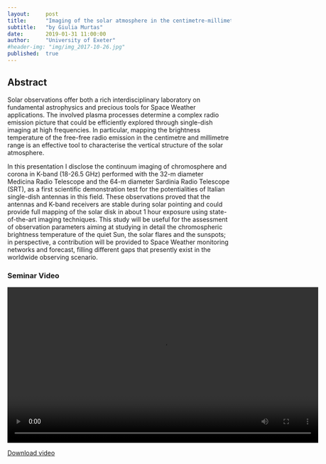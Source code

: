 ```yaml
---
layout:     post
title:      "Imaging of the solar atmosphere in the centimetre-millimeter band through Single-Dish observations"
subtitle:   "by Giulia Murtas"
date:       2019-01-31 11:00:00
author:     "University of Exeter"
#header-img: "img/img_2017-10-26.jpg"
published:  true
---
```


## Abstract
Solar observations offer both a rich interdisciplinary laboratory on fundamental astrophysics and precious tools for Space Weather applications. The involved plasma processes determine a complex radio emission picture that could be efficiently explored through single-dish imaging at high frequencies. In particular, mapping the brightness temperature of the free-free radio emission in the centimetre and millimetre range is an effective tool to characterise the vertical structure of the solar atmosphere.

In this presentation I disclose the continuum imaging of chromosphere and corona in K-band (18-26.5 GHz) performed with the 32-m diameter Medicina Radio Telescope and the 64-m diameter Sardinia Radio Telescope (SRT), as a first scientific demonstration test for the potentialities of Italian single-dish antennas in this field. These observations proved that the antennas and K-band receivers are stable during solar pointing and could provide full mapping of the solar disk in about 1 hour exposure using state-of-the-art imaging techniques. This study will be useful for the assessment of observation parameters aiming at studying in detail the chromospheric brightness temperature of the quiet Sun, the solar flares and the sunspots; in perspective, a contribution will be provided to Space Weather monitoring networks and forecast, filling different gaps that presently exist in the worldwide observing scenario.


### Seminar Video

<div class="embed-responsive embed-responsive-16by9"> 
    <video width="700" controls>
        <source src="https://folk.uio.no/shahinj/espos/videos/2019-01-31-Murtas.mp4" type="video/mp4">
    </video>
</div> 

[Download video](https://folk.uio.no/shahinj/espos/videos/2019-01-31-Murtas.mp4)
